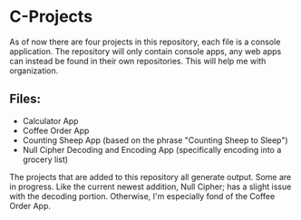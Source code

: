 # C-Projects

As of now there are four projects in this repository, each file is a console application.
The repository will only contain console apps, any web apps can instead be found in their 
own repositories. This will help me with organization.

## Files:
* Calculator App
* Coffee Order App
* Counting Sheep App (based on the phrase "Counting Sheep to Sleep")
* Null Cipher Decoding and Encoding App (specifically encoding into a grocery list)

The projects that are added to this repository all generate output. Some are in progress.
Like the current newest addition, Null Cipher; has a slight issue with the decoding portion.
Otherwise, I'm especially fond of the Coffee Order App. 
